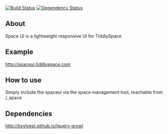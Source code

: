 [![Build Status](https://travis-ci.org/BoyCook/SpaceUI.png?branch=master)](https://travis-ci.org/BoyCook/SpaceUI)
[![Dependency Status](https://gemnasium.com/BoyCook/SpaceUI.png)](https://gemnasium.com/BoyCook/SpaceUI)

## About
Space UI is a lightweight responsive UI for TiddlySpace

## Example
http://spaceui.tiddlyspace.com

## How to use	
Simply include the spaceui via the space management tool, reachable from /_space 

## Dependencies
http://ksylvest.github.io/jquery-growl
